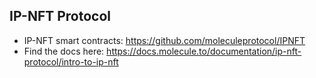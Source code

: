 ## IP-NFT Protocol

- IP-NFT smart contracts: https://github.com/moleculeprotocol/IPNFT
- Find the docs here: https://docs.molecule.to/documentation/ip-nft-protocol/intro-to-ip-nft
